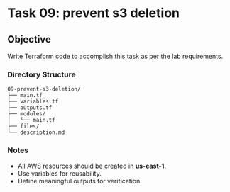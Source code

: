 # Task 09: prevent s3 deletion

## Objective
Write Terraform code to accomplish this task as per the lab requirements.

### Directory Structure
```
09-prevent-s3-deletion/
├── main.tf
├── variables.tf
├── outputs.tf
├── modules/
│   └── main.tf
├── files/
└── description.md
```

### Notes
- All AWS resources should be created in **us-east-1**.
- Use variables for reusability.
- Define meaningful outputs for verification.
